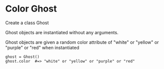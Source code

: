 # Color Ghost

Create a class Ghost

Ghost objects are instantiated without any arguments.

Ghost objects are given a random color attribute of "white" or "yellow" or "purple" or "red" when instantiated

```
ghost = Ghost()
ghost.color  #=> "white" or "yellow" or "purple" or "red"
```
